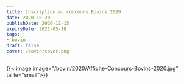 ```yaml
---
title: Inscription au concours Bovins 2020
date: 2020-10-20
publishDate: 2020-11-15
expiryDate: 2021-05-18
tags:
- bovin
draft: false
cover: /bovin/cover.png
---
```


<!--more-->

{{< image image="/bovin/2020/Affiche-Concours-Bovins-2020.jpg" taille="small">}}

